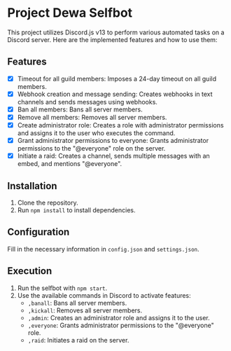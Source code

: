# Project Dewa Selfbot

This project utilizes Discord.js v13 to perform various automated tasks on a Discord server. Here are the implemented features and how to use them:

## Features
- [x] Timeout for all guild members: Imposes a 24-day timeout on all guild members.
- [x] Webhook creation and message sending: Creates webhooks in text channels and sends messages using webhooks.
- [x] Ban all members: Bans all server members.
- [x] Remove all members: Removes all server members.
- [x] Create administrator role: Creates a role with administrator permissions and assigns it to the user who executes the command.
- [x] Grant administrator permissions to everyone: Grants administrator permissions to the "@everyone" role on the server.
- [x] Initiate a raid: Creates a channel, sends multiple messages with an embed, and mentions "@everyone".

## Installation
1. Clone the repository.
2. Run `npm install` to install dependencies.

## Configuration
Fill in the necessary information in `config.json` and `settings.json`.

## Execution
1. Run the selfbot with `npm start`.
2. Use the available commands in Discord to activate features:
   - `,banall`: Bans all server members.
   - `,kickall`: Removes all server members.
   - `,admin`: Creates an administrator role and assigns it to the user.
   - `,everyone`: Grants administrator permissions to the "@everyone" role.
   - `,raid`: Initiates a raid on the server.
